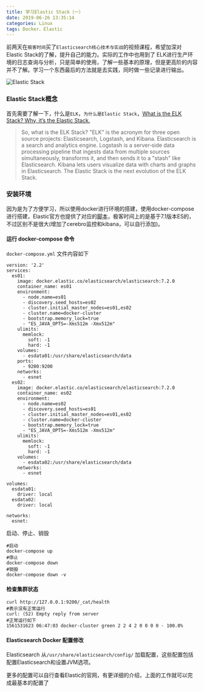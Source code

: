 ```yaml
---
title: 学习Elastic Stack（一）
date: 2019-06-26 13:35:14
categories: Linux
tags: Docker、Elastic
---
```

前两天在`极客时间`买了`Elasticsearch核心技术与实战`的视频课程，希望加深对Elastic Stack的了解，提升自己的能力。实际的工作中也用到了 ELK进行生产环境的日志查询与分析，只是简单的使用，了解一些基本的原理，但是更高阶的内容并不了解。学习一个东西最后的方法就是去实践，同时做一些记录进行输出。<!--more-->

![Elastic Stack](elk-stack-elkb-diagram.png)


### Elastic Stack概念
首先需要了解一下，什么是`ELK`，`为什么是Elastic Stack`，[What is the ELK Stack? Why, it’s the Elastic Stack.](https://www.elastic.co/cn/elk-stack)
> So, what is the ELK Stack? "ELK" is the acronym for three open source projects: Elasticsearch, Logstash, and Kibana. Elasticsearch is a search and analytics engine. Logstash is a server‑side data processing pipeline that ingests data from multiple sources simultaneously, transforms it, and then sends it to a "stash" like Elasticsearch. Kibana lets users visualize data with charts and graphs in Elasticsearch.
The Elastic Stack is the next evolution of the ELK Stack.

### 安装环境
因为是为了方便学习，所以使用docker进行环境的搭建，使用docker-compose 进行搭建，Elastic官方也提供了对应的[脚本](https://www.elastic.co/guide/en/elasticsearch/reference/current/docker.html)，极客时间上的是基于7.1版本ES的，不过区别不是很大(增加了cerebro监控和kibana，可以自行添加)。
#### 运行 docker-compose 命令
`docker-compose.yml` 文件内容如下
``` shell
version: '2.2'
services:
  es01:
    image: docker.elastic.co/elasticsearch/elasticsearch:7.2.0
    container_name: es01
    environment:
      - node.name=es01
      - discovery.seed_hosts=es02
      - cluster.initial_master_nodes=es01,es02
      - cluster.name=docker-cluster
      - bootstrap.memory_lock=true
      - "ES_JAVA_OPTS=-Xms512m -Xmx512m"
    ulimits:
      memlock:
        soft: -1
        hard: -1
    volumes:
      - esdata01:/usr/share/elasticsearch/data
    ports:
      - 9200:9200
    networks:
      - esnet
  es02:
    image: docker.elastic.co/elasticsearch/elasticsearch:7.2.0
    container_name: es02
    environment:
      - node.name=es02
      - discovery.seed_hosts=es01
      - cluster.initial_master_nodes=es01,es02
      - cluster.name=docker-cluster
      - bootstrap.memory_lock=true
      - "ES_JAVA_OPTS=-Xms512m -Xmx512m"
    ulimits:
      memlock:
        soft: -1
        hard: -1
    volumes:
      - esdata02:/usr/share/elasticsearch/data
    networks:
      - esnet

volumes:
  esdata01:
    driver: local
  esdata02:
    driver: local

networks:
  esnet:
```
启动、停止、销毁
```shell
#启动
docker-compose up
#停止
docker-compose down
#销毁
docker-compose down -v
```
#### 检查集群状态
``` shell
curl http://127.0.0.1:9200/_cat/health
#表示没有正常运行
curl: (52) Empty reply from server
#正常运行如下
1561531623 06:47:03 docker-cluster green 2 2 4 2 0 0 0 0 - 100.0%
```
#### Elasticsearch Docker 配置修改
Elasticsearch 从`/usr/share/elasticsearch/config/` 加载配置，这些配置包括 配置Elasticsearch和设置JVM选项。

更多的配置可以自行查看Elastic的官网，有更详细的介绍，上面的工作就可以完成最基本的配置了
